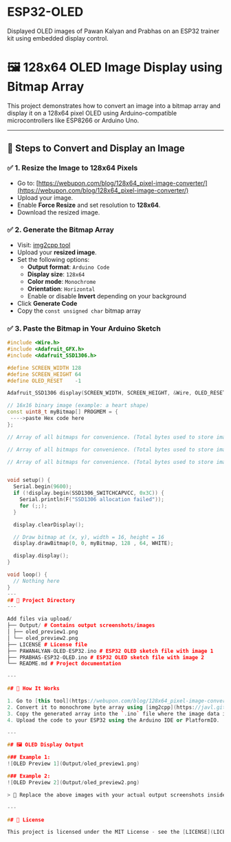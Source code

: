 # ESP32-OLED
Displayed OLED images of Pawan Kalyan and Prabhas on an ESP32 trainer kit using embedded display control.
# 🖼️ 128x64 OLED Image Display using Bitmap Array

This project demonstrates how to convert an image into a bitmap array and display it on a 128x64 pixel OLED using Arduino-compatible microcontrollers like ESP8266 or Arduino Uno.

---

## 🚀 Steps to Convert and Display an Image

### ✅ 1. Resize the Image to 128x64 Pixels
- Go to: [https://webupon.com/blog/128x64_pixel-image-converter/](https://webupon.com/blog/128x64_pixel-image-converter/)
- Upload your image.
- Enable **Force Resize** and set resolution to **128x64**.
- Download the resized image.

### ✅ 2. Generate the Bitmap Array
- Visit: [img2cpp tool](https://javl.github.io/image2cpp/)
- Upload your **resized image**.
- Set the following options:
  - **Output format**: `Arduino Code`
  - **Display size**: `128x64`
  - **Color mode**: `Monochrome`
  - **Orientation**: `Horizontal`
  - Enable or disable **Invert** depending on your background
- Click **Generate Code**
- Copy the `const unsigned char` bitmap array

### ✅ 3. Paste the Bitmap in Your Arduino Sketch

```cpp
#include <Wire.h>
#include <Adafruit_GFX.h>
#include <Adafruit_SSD1306.h>

#define SCREEN_WIDTH 128
#define SCREEN_HEIGHT 64
#define OLED_RESET    -1

Adafruit_SSD1306 display(SCREEN_WIDTH, SCREEN_HEIGHT, &Wire, OLED_RESET);

// 16x16 binary image (example: a heart shape)
const uint8_t myBitmap[] PROGMEM = {
 ---->paste Hex code here
};

// Array of all bitmaps for convenience. (Total bytes used to store images in PROGMEM = 1040)

// Array of all bitmaps for convenience. (Total bytes used to store images in PROGMEM = 1040)

// Array of all bitmaps for convenience. (Total bytes used to store images in PROGMEM = 1040)


void setup() {
  Serial.begin(9600);
  if (!display.begin(SSD1306_SWITCHCAPVCC, 0x3C)) {
    Serial.println(F("SSD1306 allocation failed"));
    for (;;);
  }

  display.clearDisplay();

  // Draw bitmap at (x, y), width = 16, height = 16
  display.drawBitmap(0, 0, myBitmap, 128 , 64, WHITE);

  display.display();
}

void loop() {
  // Nothing here
}
---
## 📂 Project Directory
---

Add files via upload/
├── Output/ # Contains output screenshots/images
│ ├── oled_preview1.png
│ └── oled_preview2.png
├── LICENSE # License file
├── PAWAN4LYAN-OLED-ESP32.ino # ESP32 OLED sketch file with image 1
├── PRABHAS-ESP32-OLED.ino # ESP32 OLED sketch file with image 2
└── README.md # Project documentation

---

## 🔧 How It Works

1. Go to [this tool](https://webupon.com/blog/128x64_pixel-image-converter/) to resize your image to **128x64 pixels**.
2. Convert it to monochrome byte array using [img2cpp](https://javl.github.io/image2cpp/).
3. Copy the generated array into the `.ino` file where the image data is expected.
4. Upload the code to your ESP32 using the Arduino IDE or PlatformIO.

---

## 🖼️ OLED Display Output

### Example 1:
![OLED Preview 1](Output/oled_preview1.png)

### Example 2:
![OLED Preview 2](Output/oled_preview2.png)

> 📸 Replace the above images with your actual output screenshots inside the `Output/` folder.

---

## 📝 License

This project is licensed under the MIT License - see the [LICENSE](LICENSE) file for details.
